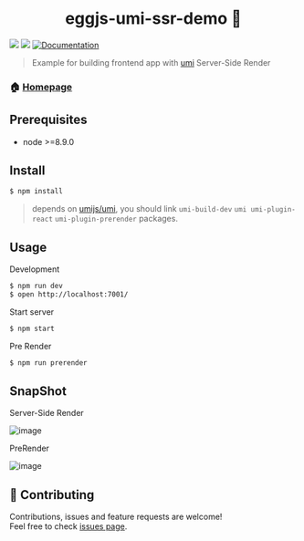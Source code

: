 <h1 align="center">eggjs-umi-ssr-demo 👋</h1>
<p>
  <img src="https://img.shields.io/badge/version-1.0.0-blue.svg?cacheSeconds=2592000" />
  <img src="https://img.shields.io/badge/node-%3E%3D8.9.0-blue.svg" />
  <a href="https://umijs.org/">
    <img alt="Documentation" src="https://img.shields.io/badge/documentation-yes-brightgreen.svg" target="_blank" />
  </a>
</p>

> Example for building frontend app with [umi](https://github.com/umijs/umi) Server-Side Render

### 🏠 [Homepage](https://github.com/umijs/umi)

## Prerequisites

- node &gt;=8.9.0

## Install

```sh
$ npm install
```

> depends on [umijs/umi](http://github.com/umijs/umi/pulls/2543), you should link `umi-build-dev` `umi umi-plugin-react` `umi-plugin-prerender` packages.

## Usage

Development

```sh
$ npm run dev
$ open http://localhost:7001/
```

Start server

```sh
$ npm start
```

Pre Render

```sh
$ npm run prerender
```

## SnapShot

Server-Side Render

![image](https://user-images.githubusercontent.com/13595509/59770074-f35c9400-92d9-11e9-978f-e443b16dbda4.png)

PreRender

![image](https://user-images.githubusercontent.com/13595509/59757489-73750080-92be-11e9-8f01-626d560eb951.png)

## 🤝 Contributing

Contributions, issues and feature requests are welcome!<br />Feel free to check [issues page](https://github.com/umijs/umi/issues).
